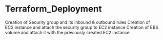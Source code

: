 # Terraform_Deployment
Creation of Security group and its inbound & outbound rules
Creation of EC2 instance and attach the security group to EC2 instance
Creation of EBS volume and attach it with the previously created EC2 instance
